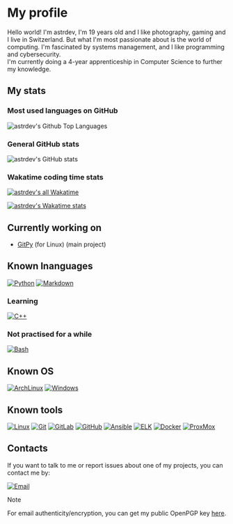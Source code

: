 # My profile

Hello world! I'm astrdev, I'm 19 years old and I like photography, gaming and I live in Switzerland. But what I'm most passionate about is the world of computing. I'm fascinated by systems management, and I like programming and cybersecurity.  
I'm currently doing a 4-year apprenticeship in Computer Science to further my knowledge.

## My stats

### Most used languages on GitHub

![astrdev's Github Top Languages](https://github-readme-stats.vercel.app/api/top-langs/?username=astrdev&theme=dark)

### General GitHub stats

![astrdev's GitHub stats](https://github-readme-stats.vercel.app/api?username=astrdev\&show_icons=true\&show=reviews,discussions_started,discussions_answered,prs_merged,prs_merged_percentage\&theme=dark)

### Wakatime coding time stats

[![astrdev's all Wakatime](https://wakatime.com/badge/user/244c440e-6ae6-441a-b1f9-1edf189e3f74.svg?style=for-the-badge)](https://wakatime.com/@244c440e-6ae6-441a-b1f9-1edf189e3f74)

[![astrdev's Wakatime stats](https://github-readme-stats.vercel.app/api/wakatime?username=@astrdev&theme=dark&layout=compact&hide=AUTO_DETECTED)](https://wakatime.com/@244c440e-6ae6-441a-b1f9-1edf189e3f74)

## Currently working on

- [GitPy](https://github.com/astrdev/gitpy) (for Linux) (main project)

## Known lnanguages

[![Python](https://img.shields.io/badge/Python-3776AB?style=for-the-badge&logo=python&logoColor=white)](https://en.wikipedia.org/wiki/Python_(programming_language))
[![Markdown](https://img.shields.io/badge/Markdown-3776AB?style=for-the-badge&logo=markdown&logoColor=white)](https://en.wikipedia.org/wiki/Markdown)

### Learning

[![C++](https://img.shields.io/badge/C++-3776AB?style=for-the-badge&logo=c%2B%2B&logoColor=white)](https://en.wikipedia.org/wiki/C%2B%2B)

### Not practised for a while

[![Bash](https://img.shields.io/badge/Bash-3776AB?style=for-the-badge&logo=gnubash&logoColor=white)](https://en.wikipedia.org/wiki/Bash_(Unix_shell))

## Known OS

[![ArchLinux](https://img.shields.io/badge/Arch_Linux-3776AB?style=for-the-badge&logo=arch-linux&logoColor=white)](https://en.wikipedia.org/wiki/Arch_Linux)
[![Windows](https://img.shields.io/badge/Windows%2010-3776AB?style=for-the-badge)](https://en.wikipedia.org/wiki/Windows_10)

## Known tools

[![Linux](https://img.shields.io/badge/Linux-3776AB?style=for-the-badge&logo=linux&logoColor=white)](https://en.wikipedia.org/wiki/Linux)
[![Git](https://img.shields.io/badge/Git-3776AB?style=for-the-badge&logo=git&logoColor=white)](https://en.wikipedia.org/wiki/Git)
[![GitLab](https://img.shields.io/badge/GitLab-3776AB?style=for-the-badge&logo=gitlab&logoColor=white)](https://en.wikipedia.org/wiki/GitLab)
[![GitHub](https://img.shields.io/badge/GitHub-3776AB?style=for-the-badge&logo=github&logoColor=white)](https://en.wikipedia.org/wiki/GitHub)
[![Ansible](https://img.shields.io/badge/Ansible-3776AB?style=for-the-badge&logo=Ansible&logoColor=white)](https://en.wikipedia.org/wiki/Ansible_(software))
[![ELK](https://img.shields.io/badge/ELK%20Stack-3776AB?style=for-the-badge&logo=elastic&logoColor=white)](https://en.wikipedia.org/wiki/Elasticsearch)
[![Docker](https://img.shields.io/badge/Docker-3776AB?style=for-the-badge&logo=docker&logoColor=white)](https://en.wikipedia.org/wiki/Docker_(software))
[![ProxMox](https://img.shields.io/badge/ProxMox-3776AB?style=for-the-badge&logo=proxmox&logoColor=white)](https://en.wikipedia.org/wiki/Proxmox_Virtual_Environment)

## Contacts

If you want to talk to me or report issues about one of my projects, you can contact me by:

[![Email](https://img.shields.io/badge/Email-3776AB?style=for-the-badge&logo=protonmail&logoColor=white)](mailto:astrdev.pro@pm.me)

> [!NOTE]  
> For email authenticity/encryption, you can get my public OpenPGP key [here](https://keys.openpgp.org/search?q=astrdev.pro%40pm.me).  
